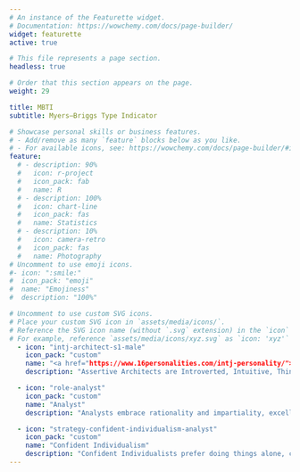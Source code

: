 ```yaml
---
# An instance of the Featurette widget.
# Documentation: https://wowchemy.com/docs/page-builder/
widget: featurette
active: true

# This file represents a page section.
headless: true

# Order that this section appears on the page.
weight: 29

title: MBTI
subtitle: Myers–Briggs Type Indicator

# Showcase personal skills or business features.
# - Add/remove as many `feature` blocks below as you like.
# - For available icons, see: https://wowchemy.com/docs/page-builder/#icons
feature:
  # - description: 90%
  #   icon: r-project
  #   icon_pack: fab
  #   name: R
  # - description: 100%
  #   icon: chart-line
  #   icon_pack: fas
  #   name: Statistics
  # - description: 10%
  #   icon: camera-retro
  #   icon_pack: fas
  #   name: Photography
# Uncomment to use emoji icons.
#- icon: ":smile:"
#  icon_pack: "emoji"
#  name: "Emojiness"
#  description: "100%"

# Uncomment to use custom SVG icons.
# Place your custom SVG icon in `assets/media/icons/`.
# Reference the SVG icon name (without `.svg` extension) in the `icon` field.
# For example, reference `assets/media/icons/xyz.svg` as `icon: 'xyz'`
  - icon: "intj-architect-s1-male"
    icon_pack: "custom"
    name: "<a href="https://www.16personalities.com/intj-personality/">Assertive Architect</a>"
    description: "Assertive Architects are Introverted, Intuitive, Thinking, Judging and Assertive. These thoughtful tacticians love perfecting the details of life, applying creativity and rationality. " 

  - icon: "role-analyst"
    icon_pack: "custom"
    name: "Analyst"
    description: "Analysts embrace rationality and impartiality, excelling in intellectual debates and scientific or technological fields. They are fiercely independent, open-minded, and strong-willed. "

  - icon: "strategy-confident-individualism-analyst"
    icon_pack: "custom"
    name: "Confident Individualism"
    description: "Confident Individualists prefer doing things alone, choosing to rely on their own skills and instincts instead of seeking contact with other people. They know what they are good at. "
---
```

